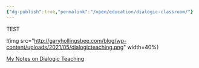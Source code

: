 ```yaml
---
{"dg-publish":true,"permalink":"/open/education/dialogic-classroom/"}
---
```


TEST

!(img src="http://garyhollingsbee.com/blog/wp-content/uploads/2021/05/dialogicteaching.png" width=40%)

[My Notes on Dialogic Teaching](http://garyhollingsbee.com/blog/dialogic-teaching/)